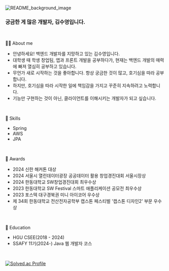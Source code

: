 ![README_background_image](https://github.com/user-attachments/assets/a3d55da4-9dae-4d92-b113-ddb887a535a8)


### 궁금한 게 많은 개발자, 김수영입니다.

<br />

💁🏻 About me
- 안녕하세요! 백엔드 개발자를 지망하고 있는 김수영입니다.
- 대학생 때 학생 창업팀, 앱과 프론트 개발을 공부하다가, 현재는 백엔드 개발의 매력에 빠져 열심히 공부하고 있습니다.   
- 무언가 새로 시작하는 것을 좋아합니다. 항상 궁금한 것이 많고, 호기심을 따라 공부합니다.
- 하지만, 호기심을 따라 시작한 일에 책임감을 가지고 꾸준히 지속하려고 노력합니다.
- 기능만 구현하는 것이 아닌, 클라이언트를 이해시키는 개발자가 되고 싶습니다.

<br />

🌱 Skills
- Spring
- AWS
- JPA

<br />

🏅 Awards
- 2024 신한 해커톤 대상
- 2024 서울시 열린데이터광장 공공데이터 활용 창업경진대회 서울시장상
- 2024 한동대학교 SW창업경진대회 최우수상
- 2023 한동대학교 SW Festival 스마트 애플리케이션 공모전 최우수상
- 2023 포스텍 대구경북권 미니 아이코어 우수상
- 제 34회 한동대학교 전산전자공학부 캡스톤 페스티벌 '캡스톤 디자인2' 부문 우수상

<br />

🔭 Education
- HGU CSEE(2018 - 2024) 
- SSAFY 11기(2024-) Java 웹 개발자 코스

<br />

[![Solved.ac Profile](http://mazassumnida.wtf/api/v2/generate_badge?boj=kswim57)](https://solved.ac/kswim57/)

